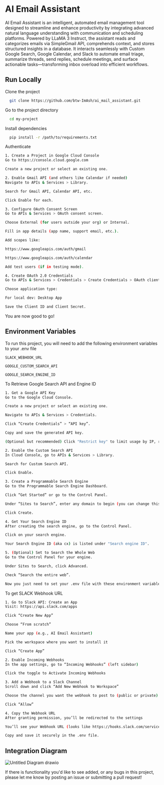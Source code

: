 
# AI Email Assistant

AI Email Assistant is an intelligent, automated email management tool designed to streamline and enhance productivity by integrating advanced natural language understanding with communication and scheduling platforms. Powered by LLaMA 3 Instruct, the assistant reads and categorizes emails via SimpleGmail API, comprehends context, and stores structured insights in a database. It interacts seamlessly with Custom Google Search, Google Calendar, and Slack to automate email triage, summarize threads, send replies, schedule meetings, and surface actionable tasks—transforming inbox overload into efficient workflows.


## Run Locally

Clone the project

```bash
  git clone https://github.com/btw-ImAsh/ai_mail_assistant.git
```

Go to the project directory

```bash
  cd my-project
```

Install dependencies

```bash
  pip install -r /path/to/requirements.txt
```

Authenticate

```bash
1. Create a Project in Google Cloud Console
Go to https://console.cloud.google.com

Create a new project or select an existing one.

2. Enable Gmail API (and others like Calendar if needed)
Navigate to APIs & Services > Library.

Search for Gmail API, Calendar API, etc.

Click Enable for each.

3. Configure OAuth Consent Screen
Go to APIs & Services > OAuth consent screen.

Choose External (for users outside your org) or Internal.

Fill in app details (app name, support email, etc.).

Add scopes like:

https://www.googleapis.com/auth/gmail

https://www.googleapis.com/auth/calendar

Add test users (if in testing mode).

4. Create OAuth 2.0 Credentials
Go to APIs & Services > Credentials > Create Credentials > OAuth client ID.

Choose application type:

For local dev: Desktop App

Save the Client ID and Client Secret.
```
You are now good to go!
## Environment Variables

To run this project, you will need to add the following environment variables to your .env file

`SLACK_WEBHOOK_URL`

`GOOGLE_CUSTOM_SEARCH_API`

`GOOGLE_SEARCH_ENGINE_ID`

To Retrieve Google Search API and Engine ID
```BASH
1. Get a Google API Key
Go to the Google Cloud Console.

Create a new project or select an existing one.

Navigate to APIs & Services > Credentials.

Click “Create Credentials” > “API key”.

Copy and save the generated API key.

(Optional but recommended) Click "Restrict key" to limit usage by IP, referrer, or API.

2. Enable the Custom Search API
In Cloud Console, go to APIs & Services > Library.

Search for Custom Search API.

Click Enable.

3. Create a Programmable Search Engine
Go to the Programmable Search Engine Dashboard.

Click “Get Started” or go to the Control Panel.

Under “Sites to Search”, enter any domain to begin (you can change this later to allow searching the entire web).

Click Create.

4. Get Your Search Engine ID
After creating the search engine, go to the Control Panel.

Click on your search engine.

Your Search Engine ID (aka cx) is listed under "Search engine ID".

5. (Optional) Set to Search the Whole Web
Go to the Control Panel for your engine.

Under Sites to Search, click Advanced.

Check “Search the entire web”.

Now you just need to set your .env file with these environment variables.
```
To get SLACK Webhook URL

```Bash
1. Go to Slack API: Create an App
Visit: https://api.slack.com/apps

Click “Create New App”

Choose “From scratch”

Name your app (e.g., AI Email Assistant)

Pick the workspace where you want to install it

Click “Create App”

2. Enable Incoming Webhooks
In the app settings, go to “Incoming Webhooks” (left sidebar)

Click the toggle to Activate Incoming Webhooks

3. Add a Webhook to a Slack Channel
Scroll down and click “Add New Webhook to Workspace”

Choose the channel you want the webhook to post to (public or private)

Click “Allow”

4. Copy the Webhook URL
After granting permission, you’ll be redirected to the settings

You’ll see your Webhook URL (looks like https://hooks.slack.com/services/XXXX/YYYY/ZZZZ)

Copy and save it securely in the .env file.
```
## Integration Diagram

![Untitled Diagram drawio](https://github.com/user-attachments/assets/e06b4a1f-5804-4dad-8c65-97d410ecc5f1)


If there is functionality you'd like to see added, or any bugs in this project, please let me know by posting an issue or submitting a pull request!
